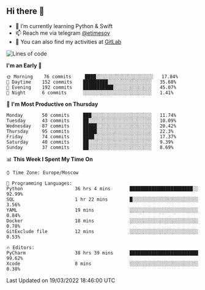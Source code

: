 ## Hi there 👋
- 🌱 I’m currently learning Python & Swift
- 📫 Reach me via telegram [@etimesoy](https://t.me/etimesoy/)
- 🦊 You can also find my activities at [GitLab](https://gitlab.com/etimesoy)

<!--START_SECTION:waka-->
![Lines of code](https://img.shields.io/badge/From%20Hello%20World%20I%27ve%20Written-184%20Thousand%20lines%20of%20code-blue)

**I'm an Early 🐤** 

```text
🌞 Morning    76 commits     ████░░░░░░░░░░░░░░░░░░░░░   17.84% 
🌆 Daytime    152 commits    █████████░░░░░░░░░░░░░░░░   35.68% 
🌃 Evening    192 commits    ███████████░░░░░░░░░░░░░░   45.07% 
🌙 Night      6 commits      ░░░░░░░░░░░░░░░░░░░░░░░░░   1.41%

```
📅 **I'm Most Productive on Thursday** 

```text
Monday       50 commits     ███░░░░░░░░░░░░░░░░░░░░░░   11.74% 
Tuesday      43 commits     ██░░░░░░░░░░░░░░░░░░░░░░░   10.09% 
Wednesday    87 commits     █████░░░░░░░░░░░░░░░░░░░░   20.42% 
Thursday     95 commits     █████░░░░░░░░░░░░░░░░░░░░   22.3% 
Friday       74 commits     ████░░░░░░░░░░░░░░░░░░░░░   17.37% 
Saturday     40 commits     ██░░░░░░░░░░░░░░░░░░░░░░░   9.39% 
Sunday       37 commits     ██░░░░░░░░░░░░░░░░░░░░░░░   8.69%

```


📊 **This Week I Spent My Time On** 

```text
⌚︎ Time Zone: Europe/Moscow

💬 Programming Languages: 
Python                   36 hrs 4 mins       ███████████████████████░░   92.99% 
SQL                      1 hr 22 mins        █░░░░░░░░░░░░░░░░░░░░░░░░   3.56% 
YAML                     19 mins             ░░░░░░░░░░░░░░░░░░░░░░░░░   0.84% 
Docker                   18 mins             ░░░░░░░░░░░░░░░░░░░░░░░░░   0.78% 
GitExclude file          12 mins             ░░░░░░░░░░░░░░░░░░░░░░░░░   0.53%

🔥 Editors: 
PyCharm                  38 hrs 39 mins      █████████████████████████   99.62% 
Xcode                    8 mins              ░░░░░░░░░░░░░░░░░░░░░░░░░   0.38%

```


 Last Updated on 19/03/2022 18:46:00 UTC
<!--END_SECTION:waka-->
